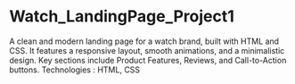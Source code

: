 # Watch_LandingPage_Project1
A clean and modern landing page for a watch brand, built with HTML and CSS. It features a responsive layout, smooth animations, and a minimalistic design. Key sections include Product Features, Reviews, and Call-to-Action buttons.
Technologies : HTML, CSS
